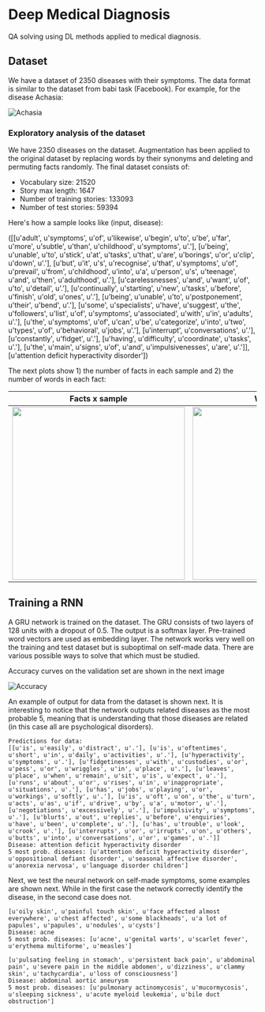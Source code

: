 # Deep Medical Diagnosis

QA solving using DL methods applied to medical diagnosis.

## Dataset

We have a dataset of 2350 diseases with their symptoms. The data format is similar to the dataset from 
babi task (Facebook). For example, for the disease Achasia:

![Achasia](http://www.diegoacuna.me/factlist.png)

### Exploratory analysis of the dataset

We have 2350 diseases on the dataset. Augmentation has been applied to the original dataset by replacing words by their synonyms and deleting and permuting
facts randomly. The final dataset consists of:

* Vocabulary size: 21520
* Story max length: 1647
* Number of training stories: 133093
* Number of test stories: 59394


Here's how a sample looks like (input, disease):

([[u'adult', u'symptoms', u'of', u'likewise', u'begin', u'to', u'be', u'far', u'more', u'subtle', u'than', u'childhood', u'symptoms', u'.'], [u'being', u'unable', u'to', u'stick', u'at', u'tasks', u'that', u'are', u'borings', u'or', u'clip', u'down', u'.'], [u'but', u'it', u's', u'recognise', u'that', u'symptoms', u'of', u'prevail', u'from', u'childhood', u'into', u'a', u'person', u's', u'teenage', u'and', u'then', u'adulthood', u'.'], [u'carelessnesses', u'and', u'want', u'of', u'to', u'detail', u'.'], [u'continually', u'starting', u'new', u'tasks', u'before', u'finish', u'old', u'ones', u'.'], [u'being', u'unable', u'to', u'postponement', u'their', u'bend', u'.'], [u'some', u'specialists', u'have', u'suggest', u'the', u'followers', u'list', u'of', u'symptoms', u'associated', u'with', u'in', u'adults', u'.'], [u'the', u'symptoms', u'of', u'can', u'be', u'categorize', u'into', u'two', u'types', u'of', u'behavioral', u'jobs', u'.'], [u'interrupt', u'conversations', u'.'], [u'constantly', u'fidget', u'.'], [u'having', u'difficulty', u'coordinate', u'tasks', u'.'], [u'the', u'main', u'signs', u'of', u'and', u'impulsivenesses', u'are', u'.']],[u'attention deficit hyperactivity disorder'])

The next plots show 1) the number of facts in each sample and 2) the number of words in each fact:



 Facts x sample                   | Words x fact
:-------------------------:|:-------------------------:
<img src="https://github.com/jgpavez/MedicalDiagnosis/blob/master/plots/facts_by_disease.png" width="350">  | <img src="https://github.com/jgpavez/MedicalDiagnosis/blob/master/plots/word_by_fact.png" width="350" >

## Training a RNN 

A GRU network is trained on the dataset. The GRU consists of two layers of 128 units with a dropout of 0.5. The output is a softmax layer. Pre-trained word vectors are used as embedding layer. 
The network works very well on the training and test dataset but is suboptimal on self-made data. There are various possible ways to solve that which must be studied.

Accuracy curves on the validation set are shown in the next image

![Accuracy](https://github.com/jgpavez/MedicalDiagnosis/blob/master/plots/accuracy.png)

An example of output for data from the dataset is shown next. It is interesting to notice that the network outputs related diseases as the most probable 5, meaning that is understanding that those diseases are related (in this case all are psychological disorders).

```
Predictions for data:
[[u'is', u'easily', u'distract', u'.'], [u'is', u'oftentimes', u'short', u'in', u'daily', u'activities', u'.'], [u'hyperactivity', u'symptoms', u'.'], [u'fidgetinesses', u'with', u'custodies', u'or', u'pess', u'or', u'wriggles', u'in', u'place', u'.'], [u'leaves', u'place', u'when', u'remain', u'sit', u'is', u'expect', u'.'], [u'runs', u'about', u'or', u'rises', u'in', u'inappropriate', u'situations', u'.'], [u'has', u'jobs', u'playing', u'or', u'workings', u'softly', u'.'], [u'is', u'oft', u'on', u'the', u'turn', u'acts', u'as', u'if', u'drive', u'by', u'a', u'motor', u'.'], [u'negotiations', u'excessively', u'.'], [u'impulsivity', u'symptoms', u'.'], [u'blurts', u'out', u'replies', u'before', u'enquiries', u'have', u'been', u'complete', u'.'], [u'has', u'trouble', u'look', u'crook', u'.'], [u'interrupts', u'or', u'irrupts', u'on', u'others', u'butts', u'into', u'conversations', u'or', u'games', u'.']]
Disease: attention deficit hyperactivity disorder
5 most prob. diseases: [u'attention deficit hyperactivity disorder', u'oppositional defiant disorder', u'seasonal affective disorder', u'anorexia nervosa', u'language disorder children']
```

Next, we test the neural network on self-made symptoms, some examples are shown next. While in the first case the network correctly identify the disease, in the second case does not.

```
[u'oily skin', u'painful touch skin', u'face affected almost everywhere', u'chest affected', u'some blackheads', u'a lot of papules', u'papules', u'nodules', u'cysts']
Disease: acne
5 most prob. diseases: [u'acne', u'genital warts', u'scarlet fever', u'erythema multiforme', u'measles']

[u'pulsating feeling in stomach', u'persistent back pain', u'abdominal pain', u'severe pain in the middle abdomen', u'dizziness', u'clammy skin', u'tachycardia', u'loss of consciousness']
Disease: abdominal aortic aneurysm
5 most prob. diseases: [u'pulmonary actinomycosis', u'mucormycosis', u'sleeping sickness', u'acute myeloid leukemia', u'bile duct obstruction']
```



